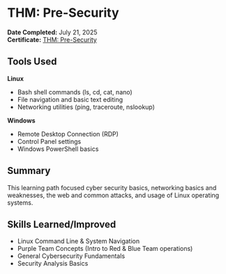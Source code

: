 # THM: Pre-Security

**Date Completed:** July 21, 2025  
**Certificate:** [THM: Pre-Security](https://tryhackme-certificates.s3-eu-west-1.amazonaws.com/THM-PMQGPUO8Q0.pdf) 
## Tools Used
**Linux**
- Bash shell commands (ls, cd, cat, nano)
- File navigation and basic text editing
- Networking utilities (ping, traceroute, nslookup)

**Windows**
- Remote Desktop Connection (RDP)
- Control Panel settings
- Windows PowerShell basics 

## Summary
This learning path focused cyber security basics, networking basics and weaknesses, the web and common attacks, and usage of Linux operating systems.

## Skills Learned/Improved
- Linux Command Line & System Navigation
- Purple Team Concepts (Intro to Red & Blue Team operations)
- General Cybersecurity Fundamentals
- Security Analysis Basics
